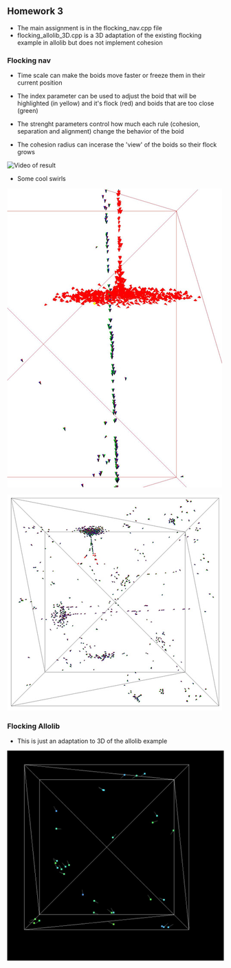 ## Homework 3

- The main assignment is in the flocking_nav.cpp file
- flocking_allolib_3D.cpp is a 3D adaptation of the existing flocking example in allolib but does not implement cohesion

### Flocking nav

- Time scale can make the boids move faster or freeze them in their current position

- The index parameter can be used to adjust the boid that will be highlighted (in yellow) and it's flock (red) and boids that are too close (green) 

- The strenght parameters control how much each rule (cohesion, separation and alignment) change the behavior of the boid

- The cohesion radius can incerase the 'view' of the boids so their flock grows

![Video of result](./data/boids.gif)

- Some cool swirls


![Video of result](./data/crazy_swirl.JPG)

![Video of result](./data/swirls.JPG)

### Flocking Allolib

- This is just an adaptation to 3D of the allolib example

![Video of result](./data/allolib.JPG)
